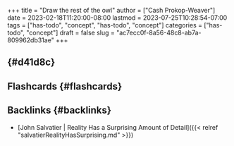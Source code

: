 +++
title = "Draw the rest of the owl"
author = ["Cash Prokop-Weaver"]
date = 2023-02-18T11:20:00-08:00
lastmod = 2023-07-25T10:28:54-07:00
tags = ["has-todo", "concept", "has-todo", "concept"]
categories = ["has-todo", "concept"]
draft = false
slug = "ac7ecc0f-8a56-48c8-ab7a-809962db31ae"
+++

##  {#d41d8c}


## Flashcards {#flashcards}


## Backlinks {#backlinks}

-   [John Salvatier | Reality Has a Surprising Amount of Detail]({{< relref "salvatierRealityHasSurprising.md" >}})
